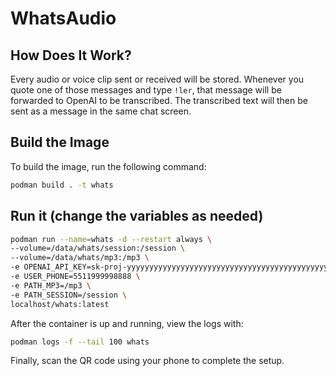 # WhatsAudio

## How Does It Work?

Every audio or voice clip sent or received will be stored. Whenever you quote one of those messages and type `!ler`, that message will be forwarded to OpenAI to be transcribed. The transcribed text will then be sent as a message in the same chat screen.

## Build the Image

To build the image, run the following command:

```sh
podman build . -t whats
```

## Run it (change the variables as needed)

```sh
podman run --name=whats -d --restart always \
--volume=/data/whats/session:/session \
--volume=/data/whats/mp3:/mp3 \
-e OPENAI_API_KEY=sk-proj-yyyyyyyyyyyyyyyyyyyyyyyyyyyyyyyyyyyyyyyyyyyyyyyy \
-e USER_PHONE=5511999998888 \
-e PATH_MP3=/mp3 \
-e PATH_SESSION=/session \
localhost/whats:latest
```

After the container is up and running, view the logs with:

```sh
podman logs -f --tail 100 whats
```

Finally, scan the QR code using your phone to complete the setup.
